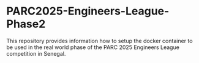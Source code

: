 # PARC2025-Engineers-League-Phase2
This repository provides information how to setup the docker container to be used in the real world phase of the PARC 2025 Engineers League competition in Senegal.
